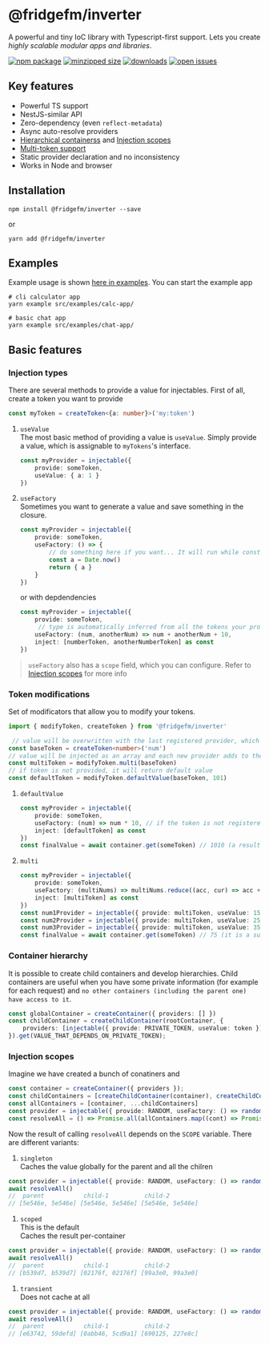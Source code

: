 # @fridgefm/inverter
A powerful and tiny IoC library with Typescript-first support. Lets you create _highly scalable modular apps and libraries_.

[![npm package](https://img.shields.io/npm/v/@fridgefm/inverter?style=flat-square)](https://www.npmjs.com/package/@fridgefm/inverter)
[![minzipped size](https://img.shields.io/bundlephobia/minzip/@fridgefm/inverter?style=flat-square)](https://bundlephobia.com/package/@fridgefm/inverter)
[![downloads](https://img.shields.io/npm/dt/@fridgefm/inverter?style=flat-square)](https://www.npmjs.com/package/@fridgefm/inverter)
[![open issues](https://img.shields.io/github/issues-raw/ch1ller0/fridgefm-inverter?style=flat-square)](https://github.com/ch1ller0/fridgefm-inverter/issues)

## Key features
- Powerful TS support
- NestJS-similar API
- Zero-dependency (even `reflect-metadata`)
- Async auto-resolve providers
- [Hierarchical containerss](#container-hierarchy) and [Injection scopes](#injection-scopes)
- [Multi-token support](#token-modifications)
- Static provider declaration and no inconsistency
- Works in Node and browser

## Installation
```
npm install @fridgefm/inverter --save
```
or
```
yarn add @fridgefm/inverter
```
## Examples
Example usage is shown [here in examples](./examples/). You can start the example app 
```
# cli calculator app
yarn example src/examples/calc-app/
```
```
# basic chat app
yarn example src/examples/chat-app/
```

## Basic features
### Injection types
There are several methods to provide a value for injectables.
First of all, create a token you want to provide
```typescript
const myToken = createToken<{a: number}>('my:token')
```
1. `useValue`\
The most basic method of providing a value is `useValue`. Simply provide a value, which is assignable to `myTokens`'s interface.
    ```typescript
    const myProvider = injectable({
        provide: someToken, 
        useValue: { a: 1 }
    })
    ```
1. `useFactory`\
Sometimes you want to generate a value and save something in the closure.
    ```typescript
    const myProvider = injectable({
        provide: someToken, 
        useFactory: () => {
            // do something here if you want... It will run while constructing the provider
            const a = Date.now()
            return { a }
        }
    })
    ```
    or with depdendencies
    ```typescript
    const myProvider = injectable({
        provide: someToken, 
         // type is automatically inferred from all the tokens your provider depends on
        useFactory: (num, anotherNum) => num + anotherNum + 10,
        inject: [numberToken, anotherNumberToken] as const
    })
    ```
> `useFactory` also has a `scope` field, which you can configure. Refer to [Injection scopes](#container-hierarchy-and-injection-scopes) for more info

### Token modifications
Set of modificators that allow you to modify your tokens.
```typescript
import { modifyToken, createToken } from '@fridgefm/inverter'

 // value will be overwritten with the last registered provider, which provides this token
const baseToken = createToken<number>('num')
// value will be injected as an array and each new provider adds to the array
const multiToken = modifyToken.multi(baseToken)
// if token is not provided, it will return default value
const defaultToken = modifyToken.defaultValue(baseToken, 101)
```
1. `defaultValue`
    ```typescript
    const myProvider = injectable({
        provide: someToken,
        useFactory: (num) => num * 10, // if the token is not registered in the container, you still get the default value for `num`
        inject: [defaultToken] as const
    })
    const finalValue = await container.get(someToken) // 1010 (a result of 101*10)
    ```
1. `multi`
    ```typescript
    const myProvider = injectable({
        provide: someToken,
        useFactory: (multiNums) => multiNums.reduce((acc, cur) => acc + cur, 0), // here `multiNums` is a an array of numbers
        inject: [multiToken] as const
    })
    const num1Provider = injectable({ provide: multiToken, useValue: 15 })
    const num2Provider = injectable({ provide: multiToken, useValue: 25 })
    const num3Provider = injectable({ provide: multiToken, useValue: 35 })
    const finalValue = await container.get(someToken) // 75 (it is a sum of all the multiNums)
    ```
### Container hierarchy
It is possible to create child containers and develop hierarchies. Child containers are useful when you have some private information (for example for each request) and `no other containers (including the parent one) have access to it`.

```typescript
const globalContainer = createContainer({ providers: [] })
const childContainer = createChildContainer(rootContainer, {
    providers: [injectable({ provide: PRIVATE_TOKEN, useValue: token })],
}).get(VALUE_THAT_DEPENDS_ON_PRIVATE_TOKEN);
```

### Injection scopes
Imagine we have created a bunch of conatiners and 
```typescript
const container = createContainer({ providers });
const childContainers = [createChildContainer(container), createChildContainer(container)]
const allContainers = [container, ...childContainers]
const provider = injectable({ provide: RANDOM, useFactory: () => randomString(), scope: SCOPE })
const resolveAll = () => Promise.all(allContainers.map((cont) => Promise.all([cont.get(RANDOM), cont.get(RANDOM)])));
```
Now the result of calling `resolveAll` depends on the `SCOPE` variable. There are different variants:

1. `singleton`\
Caches the value globally for the parent and all the chilren
```typescript
const provider = injectable({ provide: RANDOM, useFactory: () => randomString(), scope: 'singleton' })
await resolveAll() 
//  parent           child-1          child-2     
// [5e546e, 5e546e] [5e546e, 5e546e] [5e546e, 5e546e]
```
1. `scoped`\
This is the default\
Caches the result per-container
```typescript
const provider = injectable({ provide: RANDOM, useFactory: () => randomString(), scope: 'scoped' })
await resolveAll() 
//  parent           child-1          child-2     
// [b539d7, b539d7] [02176f, 02176f] [99a3e0, 99a3e0]
```
1. `transient`\
Does not cache at all
```typescript
const provider = injectable({ provide: RANDOM, useFactory: () => randomString(), scope: 'transient' })
await resolveAll() 
//  parent           child-1          child-2     
// [e63742, 59defd] [0abb46, 5cd9a1] [690125, 227e8c]
```